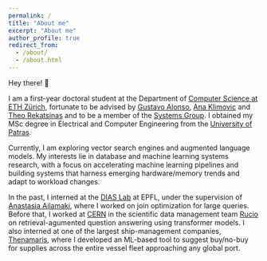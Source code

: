 ```yaml
---
permalink: /
title: "About me"
excerpt: "About me"
author_profile: true
redirect_from: 
  - /about/
  - /about.html
---
```


Hey there! 👋

I am a first-year doctoral student at the Department of [Computer Science at ETH Zürich](https://inf.ethz.ch/), fortunate to be advised by [Gustavo Alonso](https://people.inf.ethz.ch/alonso/), [Ana Klimovic](https://anakli.inf.ethz.ch/) and [Theo Rekatsinas](https://thodrek.github.io/) and to be a member of the [Systems Group](https://systems.ethz.ch/). I obtained my MSc degree in Electrical and Computer Engineering from the [University of Patras](https://www.upatras.gr/en/).

Currently, I am exploring vector search engines and augmented language models. My interests lie in database and machine learning systems research, with a focus on accelerating machine learning pipelines and building systems that harness emerging hardware/memory trends and adapt to workload changes.

In the past, I interned at the [DIAS Lab](https://www.epfl.ch/labs/dias/) at EPFL, under the supervision of [Anastasia Ailamaki](https://people.epfl.ch/anastasia.ailamaki/?lang=en), where I worked on join optimization for large queries. Before that, I worked at [CERN](https://home.web.cern.ch/) in the scientific data management team [Rucio](https://rucio.cern.ch/) on retrieval-agumented question answering using transformer models. I also interned at one of the largest ship-management companies, [Thenamaris](https://www.thenamaris.com/), where I developed an ML-based tool to suggest buy/no-buy for supplies across the entire vessel fleet approaching any global port.

[//]: # "During my studies, I explored my interest in aerospace engineering by leading [EUROAVIA Patras](https://patras.euroavia.eu/) and being part of the founding team. I helped organize international [rocketry competitions](https://sloshing.euroavia.eu/), design model rockets, and be part of unforgettable experiences such as [piloting light aircraft](https://www.youtube.com/watch?v=yt_PKnsNZXw)."

